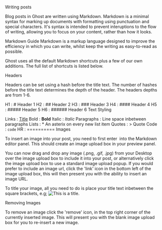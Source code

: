 Writing posts

Blog posts in Ghost are written using Markdown. Markdown is a minimal
syntax for marking up documents with formatting using punctuation and
special characters. It's syntax is intended to prevent interuptions to
the flow of writing, allowing you to focus on your content, rather than
how it looks.

Markdown Guide
Markdown is a markup language designed to improve the efficiency in
which you can write, whilst keep the writing as easy-to-read as
possible.

Ghost uses all the default Markdown shortcuts plus a few of our own
additions. The full list of shortcuts is listed below.

Headers

Headers can be set using a hash before the title text. The number of
hashes before the title text determines the depth of the header. The
headers depths are from 1-6.

H1 : # Header 1
H2 : ## Header 2
H3 : ### Header 3
H4 : #### Header 4
H5 : ##### Header 5
H6 : ###### Header 6
Text Styling

Links : [Title](URL)
Bold : **Bold**
Italic : *Italic*
Paragraphs : Line space inbetween paragraphs
Lists : * An asterix on every new list item
Quotes : > Quote
Code : `code`
HR : ==========
Images

To insert an image into your post, you need to first enter ![]() into
the Markdown editor panel. This should create an image upload box in
your preview panel.



You can now drag and drop any image (.png, .gif, .jpg) from your Desktop
over the image upload box to include it into your post, or alternatively
click the image upload box to use a standard image upload popup. If you
would prefer to include an image url, click the 'link' icon in the
bottom left of the image upload box, this will then present you with the
ability to insert an image URL.



To title your image, all you need to do is place your title text
inbetween the square brackets, e.g; ![This is a title]().

Removing Images


To remove an image click the 'remove' icon, in the top right corner of
the currently inserted image. This will present you with the blank image
upload box for you to re-insert a new image.
